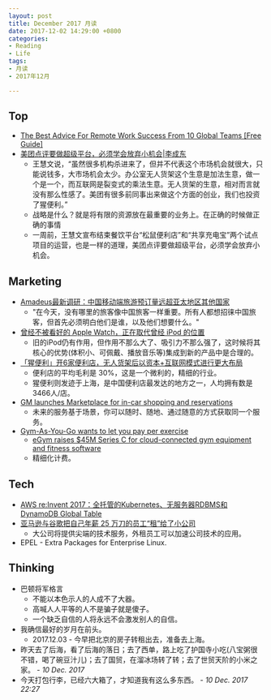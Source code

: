 ```yaml
---
layout: post
title: December 2017 月读
date: 2017-12-02 14:29:00 +0800
categories:
- Reading
- Life
tags:
- 月读
- 2017年12月

---
```


## Top

- [The Best Advice For Remote Work Success From 10 Global Teams [Free Guide]](https://blog.trello.com/remote-work-team-success-guide)
- [美团点评要做超级平台，必须学会放弃小机会|李成东](http://www.sohu.com/a/203548775_482004)
	- 王慧文说，“虽然很多机构杀进来了，但并不代表这个市场机会就很大，只能说钱多，大市场机会太少。办公室无人货架这个生意是加法生意，做一个是一个，而互联网是裂变式的乘法生意。无人货架的生意，相对而言就没有那么性感了。美团有很多前同事出来做这个方面的创业，我们也投资了猩便利。”
	- 战略是什么？就是将有限的资源放在最重要的业务上。在正确的时候做正确的事情
	- 一周前，王慧文宣布结束餐饮平台“松鼠便利店”和“共享充电宝”两个试点项目的运营，也是一样的道理，美团点评要做超级平台，必须学会放弃小机会。

## Marketing

- [Amadeus最新调研：中国移动端旅游预订量远超亚太地区其他国家](http://www.travelweekly-china.com/63316)
	- "在今天，没有哪里的旅客像中国旅客一样重要。所有人都想招徕中国旅客，但首先必须明白他们是谁，以及他们想要什么。"
- [曾经不被看好的 Apple Watch，正在取代曾经 iPod 的位置](http://www.sohu.com/a/203734023_413981)
	- 旧的iPod仍有作用，但作用不那么大了、吸引力不那么强了，这时候将其核心的优势(体积小、可佩戴、播放音乐等)集成到新的产品中是合理的。
- [「猩便利」开6家便利店，无人货架后以资本+互联网模式进行更大布局](https://36kr.com/p/5095036.html)
	- 便利店的平均毛利是 30%，这是一个微利的，精细的行业。
	- 猩便利则发迹于上海，是中国便利店最发达的地方之一，人均拥有数是 3466人/店。
- [GM launches Marketplace for in-car shopping and reservations](https://techcrunch.com/2017/12/05/gm-launches-marketplace-for-in-car-shopping-and-reservations)
	- 未来的服务基于场景，你可以随时、随地、通过随意的方式获取同一个服务。
- [Gym-As-You-Go wants to let you pay per exercise](https://techcrunch.com/2017/12/03/gym-as-you-go/)
	- [eGym raises $45M Series C for cloud-connected gym equipment and fitness software](https://techcrunch.com/2016/03/21/egym/)
	- 精细化计费。

## Tech

- [AWS re:Invent 2017：全托管的Kubernetes、无服务器RDBMS和DynamoDB Global Table](http://www.infoq.com/cn/news/2017/12/aws-reinvent-day-one)
- [亚马逊与谷歌把自己年薪 25 万刀的员工“租”给了小公司](http://www.sohu.com/a/209067492_114778)
	- 大公司将提供尖端的技术服务，外租员工可以加速公司技术的应用。
- EPEL - Extra Packages for Enterprise Linux.

## Thinking

- 巴顿将军格言
	- 不能以本色示人的人成不了大器。
	- 高喊人人平等的人不是骗子就是傻子。
	- 一个缺乏自信的人将永远不会激发别人的自信。
- 我确信最好的岁月在前头。
	- 2017.12.03 - 今早把北京的房子转租出去，准备去上海。
- 昨天去了后海，看了后海的落日；去了西单，路上吃了护国寺小吃(八宝粥很不错，喝了碗豆汁儿)；去了国贸，在溜冰场转了转；去了世贸天阶的小米之家。 - *10 Dec. 2017*
- 今天打包行李，已经六大箱了，才知道我有这么多东西。 - *10 Dec. 2017 22:27*
